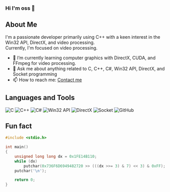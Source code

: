 ### Hi I'm oss 👋

<!--
**sungsikoh/sungsikoh** is a ✨ _special_ ✨ repository because its `README.md` (this file) appears on your GitHub profile.

Here are some ideas to get you started:

- 🔭 I’m currently working on ...
- 🌱 I’m currently learning ...
- 👯 I’m looking to collaborate on ...
- 🤔 I’m looking for help with ...
- 💬 Ask me about ...
- 📫 How to reach me: ...
- 😄 Pronouns: ...
- ⚡ Fun fact: ...
-->

## About Me

I'm a passionate developer primarily using C++ with a keen interest in the Win32 API, DirectX, and video processing.  
Currently, I'm focused on video processing.


- 🌱 I’m currently learning computer graphics with DirectX, CUDA, and FFmpeg for video processing.
- 💬 Ask me about anything related to C, C++, C#, Win32 API, DirectX, and Socket programming
- 📫 How to reach me: [Contact me](mailto:ohsungsik@outlook.com)
<!-- - 🔭 I’m currently working on [LumiHDR](https://github.com/ohsungsik/LumiHDR) -->
<!-- - 👯 I’m looking to collaborate on open source projects -->

<!-- 
![CodeWars](https://www.codewars.com/users/ohsungsik/badges/micro) 
[![Leetcode Stats](https://leetcard.jacoblin.cool/OHSungSik)](https://leetcode.com/OHSungSik)
-->

## Languages and Tools

![C](https://img.shields.io/badge/C-00599C?style=for-the-badge&logo=c&logoColor=white)
![C++](https://img.shields.io/badge/C++-00599C?style=for-the-badge&logo=c%2B%2B&logoColor=white)
![C#](https://img.shields.io/badge/C%23-239120?style=for-the-badge&logo=c-sharp&logoColor=white)
![Win32 API](https://img.shields.io/badge/Win32%20API-0078D6?style=for-the-badge&logo=windows&logoColor=white)
![DirectX](https://img.shields.io/badge/DirectX-008080?style=for-the-badge&logo=directx&logoColor=white)
![Socket](https://img.shields.io/badge/Socket-000000?style=for-the-badge&logo=socket.io&logoColor=white)
![GitHub](https://img.shields.io/badge/GitHub-181717?style=for-the-badge&logo=github&logoColor=white)

## Fun fact
```C++
#include <stdio.h>

int main()
{
	unsigned long long dx = 0x1FE14B110;
	while (dx)
		putchar(0x736F6D6949482720 >> (((dx >>= 3) & 7) << 3) & 0xFF);
	putchar('\n');

	return 0;
}
```


